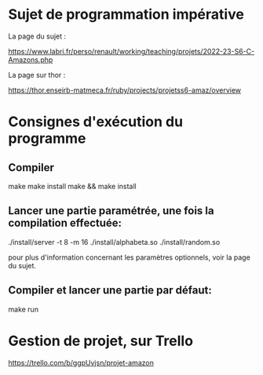 # Sujet de programmation impérative

La page du sujet :

https://www.labri.fr/perso/renault/working/teaching/projets/2022-23-S6-C-Amazons.php

La page sur thor :

https://thor.enseirb-matmeca.fr/ruby/projects/projetss6-amaz/overview

# Consignes d'exécution du programme

## Compiler

make
make install
make && make install

## Lancer une partie paramétrée, une fois la compilation effectuée:

./install/server -t 8 -m 16 ./install/alphabeta.so ./install/random.so

pour plus d'information concernant les paramètres optionnels, voir la page du sujet.

## Compiler et lancer une partie par défaut: 

make run

# Gestion de projet, sur Trello

https://trello.com/b/ggpUvjsn/projet-amazon